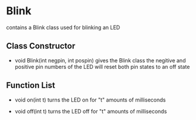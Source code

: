 # Blink

contains a Blink class used for blinking an LED

## Class Constructor

* void Blink(int negpin, int pospin)
gives the Blink class the negitive and positive pin numbers of the LED
will reset both pin states to an off state

## Function List

* void on(int t)
turns the LED on for "t" amounts of milliseconds

* void off(int t)
turns the LED off for "t" amounts of milliseconds
